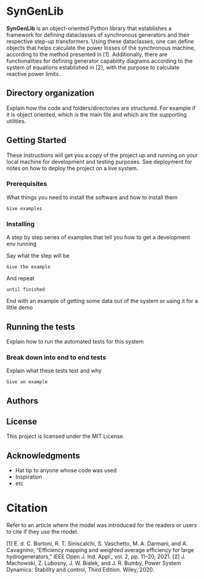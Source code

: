 # SynGenLib

**SynGenLib** is an object-oriented Python library that establishes a framework for defining dataclasses of synchronous generators and their respective step-up transformers. Using these dataclasses, one can define objects that helps calculate the power losses of the synchronous machine, according to the method presented in [1]. Additionally, there are functionalities for defining generator capability diagrams according to the system of equations established in [2], with the purpose to calculate reactive power limits.

## Directory organization

Explain how the code and folders/directories are structured. For example if it is object oriented, which is the main file and which are the supporting utilities.

## Getting Started

These instructions will get you a copy of the project up and running on your local machine for development and testing purposes. See deployment for notes on how to deploy the project on a live system.

### Prerequisites

What things you need to install the software and how to install them

```
Give examples
```

### Installing

A step by step series of examples that tell you how to get a development env running

Say what the step will be

```
Give the example
```

And repeat

```
until finished
```

End with an example of getting some data out of the system or using it for a little demo

## Running the tests

Explain how to run the automated tests for this system

### Break down into end to end tests

Explain what these tests test and why

```
Give an example
```



## Authors


## License

This project is licensed under the MIT License.

## Acknowledgments

* Hat tip to anyone whose code was used
* Inspiration
* etc

# Citation 

Refer to an article where the model was introduced for the readers or users to cite if they use the model.

[1] E. d. C. Bortoni, R. T. Siniscalchi, S. Vaschetto, M. A. Darmani, and A. Cavagnino, “Efficiency mapping and weighted average efficiency for large hydrogenerators,” IEEE Open J. Ind. Appl., vol. 2, pp. 11–20, 2021.
[2] J. Machowski, Z. Lubosny, J. W. Bialek, and J. R. Bumby, Power System Dynamics: Stability and control, Third Edition. Wiley, 2020.